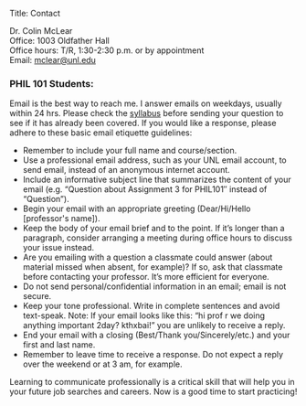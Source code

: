 Title: Contact


Dr. Colin McLear  
Office: 1003 Oldfather Hall  
Office hours: T/R, 1:30-2:30 p.m. or by appointment  
Email: <a href="&#109;&#97;&#105;&#108;&#116;&#111;&#58;&#109;&#99;&#108;&#101;&#97;&#114;&#64;&#117;&#110;&#108;&#46;&#101;&#100;&#117;">&#109;&#99;&#108;&#101;&#97;&#114;&#64;&#117;&#110;&#108;&#46;&#101;&#100;&#117;</a>

### PHIL 101 Students:

Email is the best way to reach me. I answer emails on weekdays, usually within 24 hrs. Please check the [syllabus](|filename|/pdfs/phil101/IntroSyllabus.pdf) before sending your question to see if it has already been covered. If you would like a response, please adhere to these basic email etiquette guidelines:

- Remember to include your full name and course/section.
- Use a professional email address, such as your UNL email account, to send email, instead of an anonymous internet account.
- Include an informative subject line that summarizes the content of your email (e.g. “Question about Assignment 3 for PHIL101″ instead of “Question”).
- Begin your email with an appropriate greeting (Dear/Hi/Hello [professor's name]).
- Keep the body of your email brief and to the point. If it’s longer than a paragraph, consider arranging a meeting during office hours to discuss your issue instead.
- Are you emailing with a question a classmate could answer (about material missed when absent, for example)? If so, ask that classmate before contacting your professor. It’s more efficient for everyone.
- Do not send personal/confidential information in an email; email is not secure.
- Keep your tone professional. Write in complete sentences and avoid text-speak. Note: If your email looks like this: “hi prof r we doing anything important 2day? kthxbai!” you are unlikely to receive a reply.
- End your email with a closing (Best/Thank you/Sincerely/etc.) and your first and last name.
- Remember to leave time to receive a response. Do not expect a reply over the weekend or at 3 am, for example.

Learning to communicate professionally is a critical skill that will help you in your future job searches and careers. Now is a good time to start practicing!
